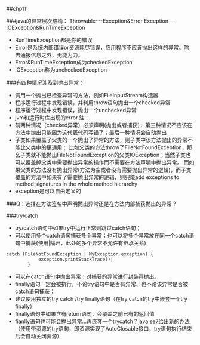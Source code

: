 ##chp11:

###java的异常层次结构：
Throwable---Exception&Error  Exception---IOException&RunTimeException
- RunTimeException都是你的错误
- Error是系统内部错误or资源耗尽错误，应用程序不应该抛出这样的异常。除去通报信息之外，无能为力。
- Error&RunTimeException成为checkedException
- IOException称为uncheckedException

###有四种情况涉及到抛出异常：
- 调用一个抛出已检查异常的方法，例如FileInputStream构造器
- 程序运行过程中发现错误，并利用throw语句抛出一个checked异常
- 程序运行过程中发现错误，抛出一个unchecked异常
- jvm和运行时库出现的error
注：
- 前两种情况（checked异常）必须声明(抛出或者捕获），第三种情况不应该在方法中抛出只能因为这代表代码写错了；最后一种情况会自动抛出
- 子类如果覆盖了父类的一个抛出了异常的方法，则子类中该方法抛出的异常不能比父类中的更通用：
比如父类的方法throw了FileNotFoundException，那么子类就不能抛出FileNotFoundException的父类IOException；当然子类也可以覆盖掉父类中需要抛出异常的操作而不需要在方法声明中抛出异常。
而如果父类的方法没有抛出异常(方法为空或者没有需要抛出异常的逻辑)，而子类覆盖的方法中如果有了需要抛出异常的逻辑，则只能add exceptions to method signatures in the whole method hierarchy
- exception是可以自由定义的


###Q：选择在方法签名中声明抛出异常还是在方法内部捕获抛出的异常？


###try/catch
- try/catch语句中如果try中运行正常则跳过catch语句；
- 可以使用多个catch语句捕获多个异常；也可以将多个异常放在同一个catch语句中捕获(使用|隔开，此处的多个异常不允许有继承关系) 
```
catch (FileNotFoundException | MyException exception) {
            exception.printStackTrace();
        }
```
- 可以在catch语句中抛出异常：对捕获的异常进行封装再抛出。
- finally语句一定会被执行，不论try语句中是否有异常、也不论该异常是否被catch语句捕获：
 - 建议使用独立的try catch /try finally语句（在try catch的try中嵌套一个try finally）
 - finally语句中如果含有return语句，会覆盖之前已有的返回值
 - fianlly语句也可能会抛出异常...再嵌套一个trycatch？java se7给出新的办法（使用带资源的try语句，即资源实现了AutoClosable接口，try语句执行结束后会自动关闭资源）
